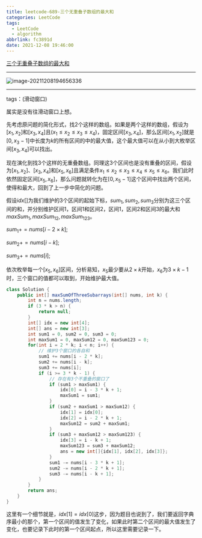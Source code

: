 ```yaml
---
title: leetcode-689-三个无重叠子数组的最大和
categories: LeetCode
tags:
  - LeetCode
  - algorithm
abbrlink: fc3891d
date: 2021-12-08 19:46:00
---
```


[三个无重叠子数组的最大和](https://leetcode-cn.com/problems/maximum-sum-of-3-non-overlapping-subarrays/)

<hr/>

![image-20211208194656336](https://gitee.com/cao_ziqiang/img/raw/master/20211208194656.png)

<hr/>

tags：(滑动窗口)

属实是没有往滑动窗口上想。

先考虑原问题的简化形式，找2个这样的数组。如果是两个这样的数组，假设为$[x_1,x_2]$和$[x_3,x_4]$且($x_1\le x_2 \le x_3 \le x_4$)，固定区间$[x_3,x_4]$，那么区间$[x_1,x_2]$就是$[0,x_3-1]$中长度为$k$的所有区间的中的最大值，这个最大值可以在从小到大枚举区间$[x_3,x_4]$可以找出。

现在演化到找3个这样的无重叠数组。同理这3个区间也是没有重叠的区间，假设为$[x_1,x_2]$、$[x_3,x_4]$和$[x_5,x_6]$且满足条件$x_1\le x_2 \le x_3 \le x_4 \le x_5 \le x_6$。我们此时依然固定区间$[x_5,x_6]$，那么问题就转化为在$[0,x_5-1]$这个区间中找出两个区间，使得和最大，回到了上一步中简化的问题。

假设$idx[]$为我们维护的3个区间的起始下标，$sum_1,sum_2,sum_3$分别为这三个区间的和，并分别维护区间1，区间1和区间2，区间1，区间2和区间3的最大和$maxSum_1,maxSum_{12},maxSum_{123}$。

$sum_1+=nums[i-2\times k]$;

$sum_2+=nums[i-k]$;

$sum_3+=nums[i]$;

依次枚举每一个$[x_5,x_6]$区间，分析易知，$x_5$最少要从$2\times k$开始，$x_6$为$3\times k-1$时，三个窗口的值都可以取到，开始维护最大值。

```java
class Solution {
    public int[] maxSumOfThreeSubarrays(int[] nums, int k) {
        int n = nums.length;
        if (3 * k > n) {
            return null;
        }
        int[] idx = new int[4];
        int[] ans = new int[3];
        int sum1 = 0, sum2 = 0, sum3 = 0;
        int maxSum1 = 0, maxSum12 = 0, maxSum123 = 0;
        for(int i = 2 * k; i < n; i++) {
            // 维护3个窗口的各自和
            sum1 += nums[i - 2 * k];
            sum2 += nums[i - k];
            sum3 += nums[i];
            if (i >= 3 * k - 1) {
                // 存在有3个不重叠的窗口了
                if (sum1 > maxSum1) {
                    idx[0] = i - 3 * k + 1;
                    maxSum1 = sum1;
                }
                if (sum2 + maxSum1 > maxSum12) {
                    idx[1] = idx[0];
                    idx[2] = i - 2 * k + 1;
                    maxSum12 = sum2 + maxSum1;
                }
                if (sum3 + maxSum12 > maxSum123) {
                    idx[3] = i - k + 1;
                    maxSum123 = sum3 + maxSum12;
                    ans = new int[]{idx[1], idx[2], idx[3]};
                }
                sum1 -= nums[i - 3 * k + 1];
                sum2 -= nums[i - 2 * k + 1];
                sum3 -= nums[i - k + 1];
            }
        }
        return ans;
    }
}
```

这里有一个细节就是，$idx[1]=idx[0]$这步，因为题目也说到了，我们要返回字典序最小的那个，第一个区间的值发生了变化，如果此时第二个区间的最大值发生了变化，也要记录下此时的第一个区间起点，所以这里需要记录一下。

